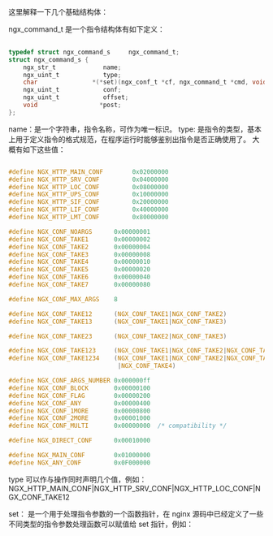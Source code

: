 
这里解释一下几个基础结构体：

ngx_command_t 是一个指令结构体有如下定义：

```c
	
typedef struct ngx_command_s     ngx_command_t;
struct ngx_command_s {
    ngx_str_t             name;
    ngx_uint_t            type;
    char               *(*set)(ngx_conf_t *cf, ngx_command_t *cmd, void *conf);
    ngx_uint_t            conf;
    ngx_uint_t            offset;
    void                 *post;
};

```

name：是一个字符串，指令名称，可作为唯一标识。
type: 是指令的类型，基本上用于定义指令的格式规范，在程序运行时能够鉴别出指令是否正确使用了。
大概有如下这些值：

```c

#define NGX_HTTP_MAIN_CONF        0x02000000
#define NGX_HTTP_SRV_CONF         0x04000000
#define NGX_HTTP_LOC_CONF         0x08000000
#define NGX_HTTP_UPS_CONF         0x10000000
#define NGX_HTTP_SIF_CONF         0x20000000
#define NGX_HTTP_LIF_CONF         0x40000000
#define NGX_HTTP_LMT_CONF         0x80000000

#define NGX_CONF_NOARGS      0x00000001
#define NGX_CONF_TAKE1       0x00000002
#define NGX_CONF_TAKE2       0x00000004
#define NGX_CONF_TAKE3       0x00000008
#define NGX_CONF_TAKE4       0x00000010
#define NGX_CONF_TAKE5       0x00000020
#define NGX_CONF_TAKE6       0x00000040
#define NGX_CONF_TAKE7       0x00000080

#define NGX_CONF_MAX_ARGS    8

#define NGX_CONF_TAKE12      (NGX_CONF_TAKE1|NGX_CONF_TAKE2)
#define NGX_CONF_TAKE13      (NGX_CONF_TAKE1|NGX_CONF_TAKE3)

#define NGX_CONF_TAKE23      (NGX_CONF_TAKE2|NGX_CONF_TAKE3)

#define NGX_CONF_TAKE123     (NGX_CONF_TAKE1|NGX_CONF_TAKE2|NGX_CONF_TAKE3)
#define NGX_CONF_TAKE1234    (NGX_CONF_TAKE1|NGX_CONF_TAKE2|NGX_CONF_TAKE3   \
                              |NGX_CONF_TAKE4)

#define NGX_CONF_ARGS_NUMBER 0x000000ff
#define NGX_CONF_BLOCK       0x00000100
#define NGX_CONF_FLAG        0x00000200
#define NGX_CONF_ANY         0x00000400
#define NGX_CONF_1MORE       0x00000800
#define NGX_CONF_2MORE       0x00001000
#define NGX_CONF_MULTI       0x00000000  /* compatibility */

#define NGX_DIRECT_CONF      0x00010000

#define NGX_MAIN_CONF        0x01000000
#define NGX_ANY_CONF         0x0F000000

```
type 可以作与操作同时声明几个值，例如：
	NGX_HTTP_MAIN_CONF|NGX_HTTP_SRV_CONF|NGX_HTTP_LOC_CONF|NGX_CONF_TAKE12

set： 是一个用于处理指令参数的一个函数指针，在 nginx 源码中已经定义了一些不同类型的指令参数处理函数可以赋值给 set 指针，例如：

```c
```


